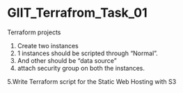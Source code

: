 # GIIT_Terrafrom_Task_01

Terraform projects

1. Create  two instances 
2. 1 instances should be scripted through “Normal”. 
3. And  other should be “data source”
4. attach security group on both the instances.


5.Write Terraform script for the Static Web Hosting with S3



